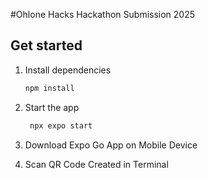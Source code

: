 #Ohlone Hacks Hackathon Submission 2025

## Get started

1. Install dependencies

   ```bash
   npm install
   ```

2. Start the app

   ```bash
    npx expo start
   ```
3. Download Expo Go App on Mobile Device

4. Scan QR Code Created in Terminal  
